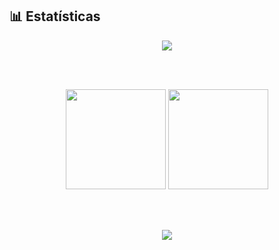 ## 📊 Estatísticas

<div align="center">

<!-- Troféus -->
<img src="https://github-profile-trophy.vercel.app/?username=danielsantos011&theme=dracula&margin-w=15&margin-h=15" />

<br /><br />

<!-- Stats do GitHub -->
<img height="160em" src="https://github-readme-stats.vercel.app/api?username=danielsantos011&show_icons=true&theme=radical" />
<img height="160em" src="https://github-readme-stats.vercel.app/api/top-langs/?username=danielsantos011&layout=compact&theme=radical" />

<br /><br />

<!-- Streak (dias seguidos contribuindo) -->
<img src="https://streak-stats.demolab.com/?user=danielsantos011&theme=radical&border_radius=10" />

</div>
